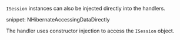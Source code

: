 `ISession` instances can also be injected directly into the handlers.

snippet: NHibernateAccessingDataDirectly

The handler uses constructor injection to access the `ISession` object.